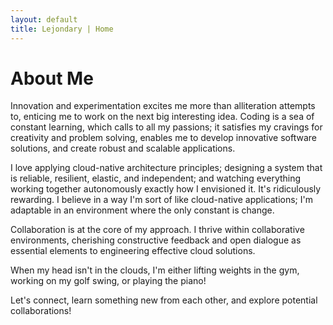 ```yaml
---
layout: default
title: Lejondary | Home
---
```


# About Me

Innovation and experimentation excites me more than alliteration attempts to, enticing me to work on the next big interesting idea. Coding is a sea of constant learning, which calls to all my passions; it satisfies my cravings for creativity and problem solving, enables me to develop innovative software solutions, and create robust and scalable applications.

I love applying cloud-native architecture principles; designing a system that is reliable, resilient, elastic, and independent; and watching everything working together autonomously exactly how I envisioned it. It's ridiculously rewarding. I believe in a way I'm sort of like cloud-native applications; I'm adaptable in an environment where the only constant is change.

Collaboration is at the core of my approach. I thrive within collaborative environments, cherishing constructive feedback and open dialogue as essential elements to engineering effective cloud solutions.

When my head isn't in the clouds, I'm either lifting weights in the gym, working on my golf swing, or playing the piano!

Let's connect, learn something new from each other, and explore potential collaborations!
